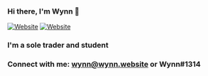 ### Hi there, I'm Wynn 👋 

[![Website](https://img.shields.io/website?down_color=blue&down_message=Portfolio&style=for-the-badge&up_color=blue&up_message=Portfolio&url=https%3A%2F%2Fwynn.website)](https://wynn.website/)
[![Website](https://img.shields.io/website?down_color=green&down_message=ActiniumCloud&style=for-the-badge&up_color=green&up_message=ActiniumCloud&url=https%3A%2F%2Factiniumcloud.com)](https://actiniumcloud.com/)

### I'm a sole trader and student

### Connect with me: wynn@wynn.website or Wynn#1314
